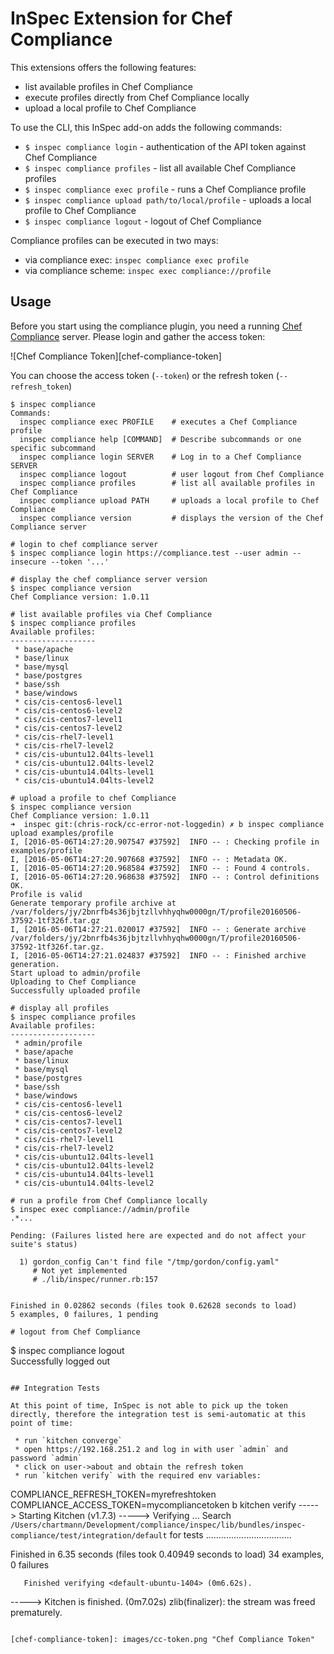 # InSpec Extension for Chef Compliance

This extensions offers the following features:

 - list available profiles in Chef Compliance
 - execute profiles directly from Chef Compliance locally
 - upload a local profile to Chef Compliance

To use the CLI, this InSpec add-on adds the following commands:

 * `$ inspec compliance login` - authentication of the API token against Chef Compliance
 * `$ inspec compliance profiles` - list all available Chef Compliance profiles
 * `$ inspec compliance exec profile` - runs a Chef Compliance profile
 * `$ inspec compliance upload path/to/local/profile` - uploads a local profile to Chef Compliance
 * `$ inspec compliance logout` - logout of Chef Compliance

Compliance profiles can be executed in two mays:

- via compliance exec: `inspec compliance exec profile`
- via compliance scheme: `inspec exec compliance://profile`

## Usage

Before you start using the compliance plugin, you need a running [Chef Compliance](https://www.chef.io/compliance/) server. Please login and gather the access token:

![Chef Compliance Token][chef-compliance-token]

You can choose the access token (`--token`) or the refresh token (`--refresh_token`)

```
$ inspec compliance      
Commands:
  inspec compliance exec PROFILE    # executes a Chef Compliance profile
  inspec compliance help [COMMAND]  # Describe subcommands or one specific subcommand
  inspec compliance login SERVER    # Log in to a Chef Compliance SERVER
  inspec compliance logout          # user logout from Chef Compliance
  inspec compliance profiles        # list all available profiles in Chef Compliance
  inspec compliance upload PATH     # uploads a local profile to Chef Compliance
  inspec compliance version         # displays the version of the Chef Compliance server

# login to chef compliance server
$ inspec compliance login https://compliance.test --user admin --insecure --token '...'

# display the chef compliance server version
$ inspec compliance version
Chef Compliance version: 1.0.11

# list available profiles via Chef Compliance
$ inspec compliance profiles
Available profiles:
-------------------
 * base/apache
 * base/linux
 * base/mysql
 * base/postgres
 * base/ssh
 * base/windows
 * cis/cis-centos6-level1
 * cis/cis-centos6-level2
 * cis/cis-centos7-level1
 * cis/cis-centos7-level2
 * cis/cis-rhel7-level1
 * cis/cis-rhel7-level2
 * cis/cis-ubuntu12.04lts-level1
 * cis/cis-ubuntu12.04lts-level2
 * cis/cis-ubuntu14.04lts-level1
 * cis/cis-ubuntu14.04lts-level2

# upload a profile to chef Compliance
$ inspec compliance version
Chef Compliance version: 1.0.11
➜  inspec git:(chris-rock/cc-error-not-loggedin) ✗ b inspec compliance upload examples/profile
I, [2016-05-06T14:27:20.907547 #37592]  INFO -- : Checking profile in examples/profile
I, [2016-05-06T14:27:20.907668 #37592]  INFO -- : Metadata OK.
I, [2016-05-06T14:27:20.968584 #37592]  INFO -- : Found 4 controls.
I, [2016-05-06T14:27:20.968638 #37592]  INFO -- : Control definitions OK.
Profile is valid
Generate temporary profile archive at /var/folders/jy/2bnrfb4s36jbjtzllvhhyqhw0000gn/T/profile20160506-37592-1tf326f.tar.gz
I, [2016-05-06T14:27:21.020017 #37592]  INFO -- : Generate archive /var/folders/jy/2bnrfb4s36jbjtzllvhhyqhw0000gn/T/profile20160506-37592-1tf326f.tar.gz.
I, [2016-05-06T14:27:21.024837 #37592]  INFO -- : Finished archive generation.
Start upload to admin/profile
Uploading to Chef Compliance
Successfully uploaded profile

# display all profiles
$ inspec compliance profiles               
Available profiles:
-------------------
 * admin/profile
 * base/apache
 * base/linux
 * base/mysql
 * base/postgres
 * base/ssh
 * base/windows
 * cis/cis-centos6-level1
 * cis/cis-centos6-level2
 * cis/cis-centos7-level1
 * cis/cis-centos7-level2
 * cis/cis-rhel7-level1
 * cis/cis-rhel7-level2
 * cis/cis-ubuntu12.04lts-level1
 * cis/cis-ubuntu12.04lts-level2
 * cis/cis-ubuntu14.04lts-level1
 * cis/cis-ubuntu14.04lts-level2

# run a profile from Chef Compliance locally
$ inspec exec compliance://admin/profile
.*...

Pending: (Failures listed here are expected and do not affect your suite's status)

  1) gordon_config Can't find file "/tmp/gordon/config.yaml"
     # Not yet implemented
     # ./lib/inspec/runner.rb:157


Finished in 0.02862 seconds (files took 0.62628 seconds to load)
5 examples, 0 failures, 1 pending

# logout from Chef Compliance
```
$ inspec compliance logout              
Successfully logged out
```

## Integration Tests

At this point of time, InSpec is not able to pick up the token directly, therefore the integration test is semi-automatic at this point of time:

 * run `kitchen converge`
 * open https://192.168.251.2 and log in with user `admin` and password `admin`
 * click on user->about and obtain the refresh token
 * run `kitchen verify` with the required env variables:

```
COMPLIANCE_REFRESH_TOKEN=myrefreshtoken COMPLIANCE_ACCESS_TOKEN=mycompliancetoken b kitchen verify
-----> Starting Kitchen (v1.7.3)
-----> Verifying <default-ubuntu-1404>...
       Search `/Users/chartmann/Development/compliance/inspec/lib/bundles/inspec-compliance/test/integration/default` for tests
..................................

Finished in 6.35 seconds (files took 0.40949 seconds to load)
34 examples, 0 failures

       Finished verifying <default-ubuntu-1404> (0m6.62s).
-----> Kitchen is finished. (0m7.02s)
zlib(finalizer): the stream was freed prematurely.
```

[chef-compliance-token]: images/cc-token.png "Chef Compliance Token"
